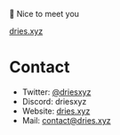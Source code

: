 👋 Nice to meet you

[dries.xyz](https://dries.xyz/)

<h1>Contact</h1>

- Twitter: [@driesxyz](https://twitter.com/driesxyz)
- Discord: driesxyz
- Website: [dries.xyz](https://dries.xyz)
- Mail: contact@dries.xyz

